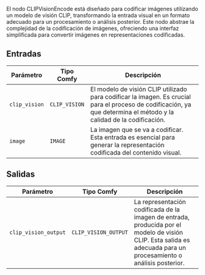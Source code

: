El nodo CLIPVisionEncode está diseñado para codificar imágenes utilizando un modelo de visión CLIP, transformando la entrada visual en un formato adecuado para un procesamiento o análisis posterior. Este nodo abstrae la complejidad de la codificación de imágenes, ofreciendo una interfaz simplificada para convertir imágenes en representaciones codificadas.

## Entradas

| Parámetro            | Tipo Comfy          | Descripción |
|----------------------|---------------------|-------------|
| `clip_vision`        | `CLIP_VISION`       | El modelo de visión CLIP utilizado para codificar la imagen. Es crucial para el proceso de codificación, ya que determina el método y la calidad de la codificación. |
| `image`              | `IMAGE`             | La imagen que se va a codificar. Esta entrada es esencial para generar la representación codificada del contenido visual. |

## Salidas

| Parámetro             | Tipo Comfy            | Descripción |
|-----------------------|-----------------------|-------------|
| `clip_vision_output`  | `CLIP_VISION_OUTPUT`  | La representación codificada de la imagen de entrada, producida por el modelo de visión CLIP. Esta salida es adecuada para un procesamiento o análisis posterior. |
